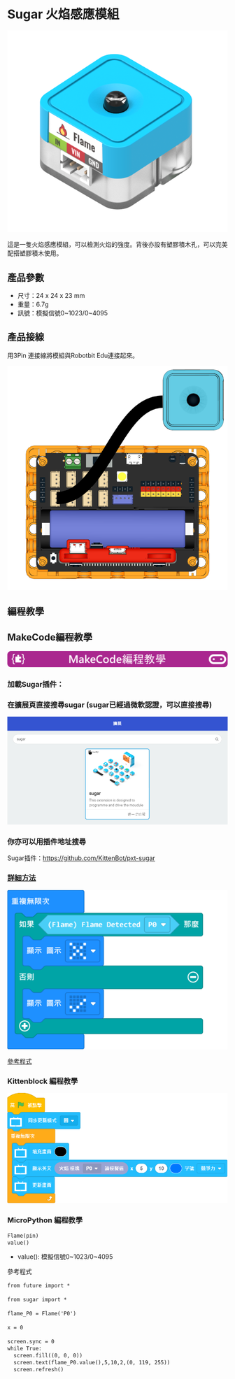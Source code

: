 # Sugar 火焰感應模組

![](./images/flame1.png)

這是一隻火焰感應模組，可以檢測火焰的強度。背後亦設有塑膠積木孔，可以完美配搭塑膠積木使用。

## 產品參數

- 尺寸：24 x 24 x 23 mm
- 重量：6.7g
- 訊號：模擬信號0~1023/0~4095

## 產品接線

用3Pin 連接線將模組與Robotbit Edu連接起來。

![](./images/flame_wire.png)

## 編程教學

## MakeCode編程教學

![](../PWmodules/images/mcbanner.png)

### 加載Sugar插件：

### 在擴展頁直接搜尋sugar (sugar已經過微軟認證，可以直接搜尋)

![](./images/sugar_search.png)

### 你亦可以用插件地址搜尋

Sugar插件：https://github.com/KittenBot/pxt-sugar

### [詳細方法](../../Makecode/powerBrickMC)

![](./images/flame_mc_code.png)

[參考程式](https://makecode.microbit.org/_X7zfCJ3cD6rf)

### Kittenblock 編程教學

![](./images/flame3.png)

### MicroPython 編程教學

    Flame(pin)
    value()

- value(): 模擬信號0~1023/0~4095

參考程式

    from future import *
    
    from sugar import *
    
    flame_P0 = Flame('P0')
    
    x = 0
    
    screen.sync = 0
    while True:
      screen.fill((0, 0, 0))
      screen.text(flame_P0.value(),5,10,2,(0, 119, 255))
      screen.refresh()

